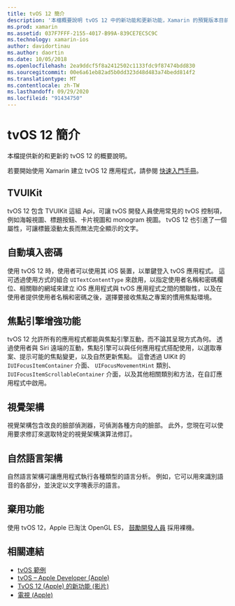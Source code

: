 ```yaml
---
title: tvOS 12 簡介
description: '本檔概要說明 tvOS 12 中的新功能和更新功能，Xamarin 的預覽版本目前提供 c # 系結。'
ms.prod: xamarin
ms.assetid: 037F7FFF-2155-4017-B99A-839CE7EC5C9C
ms.technology: xamarin-ios
author: davidortinau
ms.author: daortin
ms.date: 10/05/2018
ms.openlocfilehash: 2ea9ddcf5f8a2412502c1133fdc9f87474bdd830
ms.sourcegitcommit: 00e6a61eb82ad5b0dd323d48d483a74bedd814f2
ms.translationtype: MT
ms.contentlocale: zh-TW
ms.lasthandoff: 09/29/2020
ms.locfileid: "91434750"
---
```

# <a name="introduction-to-tvos-12"></a>tvOS 12 簡介

本檔提供新的和更新的 tvOS 12 的概要說明。

若要開始使用 Xamarin 建立 tvOS 12 應用程式，請參閱 [快速入門手冊](~/ios/platform/introduction-to-ios12/get-started.md)。

## <a name="tvuikit"></a>TVUIKit

tvOS 12 包含 TVUIKit 這組 Api，可讓 tvOS 開發人員使用常見的 tvOS 控制項，例如海報視圖、標題按鈕、卡片視圖和 monogram 視圖。 tvOS 12 也引進了一個屬性，可讓標籤滾動太長而無法完全顯示的文字。

## <a name="password-autofill"></a>自動填入密碼

使用 tvOS 12 時，使用者可以使用其 iOS 裝置，以單鍵登入 tvOS 應用程式。 這可透過使用方式的組合 `UITextContentType` 來啟用，以指定使用者名稱和密碼欄位、相關聯的網域來建立 iOS 應用程式與 tvOS 應用程式之間的關聯性，以及在使用者提供使用者名稱和密碼之後，選擇要接收焦點之專案的慣用焦點環境。

## <a name="focus-engine-enhancements"></a>焦點引擎增強功能

tvOS 12 允許所有的應用程式都能與焦點引擎互動，而不論其呈現方式為何。 透過使用者與 Siri 遠端的互動，焦點引擎可以與任何應用程式搭配使用，以選取專案、提示可能的焦點變更，以及自然更新焦點。 這會透過 UIKit 的 `IUIFocusItemContainer` 介面、 `UIFocusMovementHint` 類別、 `IUIFocusItemScrollableContainer` 介面，以及其他相關類別和方法，在自訂應用程式中啟用。

## <a name="vision-framework"></a>視覺架構

視覺架構包含改良的臉部偵測器，可偵測各種方向的臉部。 此外，您現在可以使用要求修訂來選取特定的視覺架構演算法修訂。

## <a name="natural-language-framework"></a>自然語言架構

自然語言架構可讓應用程式執行各種類型的語言分析。 例如，它可以用來識別語音的各部分，並決定以文字塊表示的語言。

## <a name="deprecations"></a>棄用功能

使用 tvOS 12，Apple 已淘汰 OpenGL ES， [鼓勵開發人員](https://developer.apple.com/tvos/whats-new/) 採用裸機。

## <a name="related-links"></a>相關連結

- [tvOS 範例](/samples/browse/?products=xamarin&term=Xamarin.iOS%2btvOS)
- [tvOS – Apple Developer (Apple) ](https://developer.apple.com/tvos/)
- [TvOS 12 (Apple) 的新功能 (影片) ](https://developer.apple.com/videos/play/wwdc2018/208/)
- [電視 (Apple) ](https://www.apple.com/tv/)